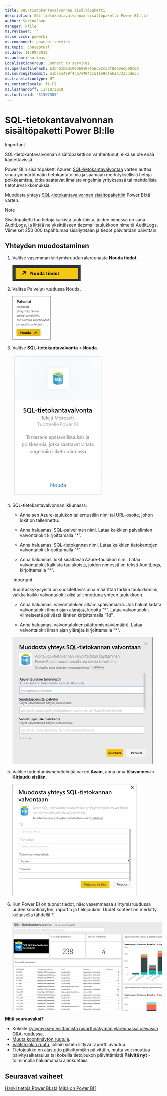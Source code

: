```yaml
---
title: SQL-tietokantavalvonnan sisältöpaketti
description: SQL-tietokantavalvonnan sisältöpaketti Power BI:lle
author: SarinaJoan
manager: kfile
ms.reviewer: ''
ms.service: powerbi
ms.component: powerbi-service
ms.topic: conceptual
ms.date: 11/09/2018
ms.author: sarinas
LocalizationGroup: Connect to services
ms.openlocfilehash: b3b461bedc9eb60607f56c82c5af8de0ed690c06
ms.sourcegitcommit: a1b7ca499f4ca7e90421511e9dfa61a33333de35
ms.translationtype: HT
ms.contentlocale: fi-FI
ms.lasthandoff: 11/10/2018
ms.locfileid: "51507585"
---
```

# <a name="sql-database-auditing-content-pack-for-power-bi"></a>SQL-tietokantavalvonnan sisältöpaketti Power BI:lle

> [!IMPORTANT]
> SQL-tietokantavalvonnan sisältöpaketti on vanhentunut, eikä se ole enää käytettävissä.
 
Power BI:n sisältöpaketti Azuren [SQL-tietokantavalvontaa](/azure/sql-database/sql-database-auditing/) varten auttaa sinua ymmärtämään tietokantatoimia ja saamaan merkityksellisiä tietoja poikkeamista, jotka saattavat ilmaista ongelmia yrityksessä tai mahdollisia tietoturvarikkomuksia. 

Muodosta yhteys [SQL-tietokantavalvonnan sisältöpakettiin](https://app.powerbi.com/getdata/services/sql-db-auditing) Power BI:tä varten.

>[!NOTE]
>Sisältöpaketti tuo tietoja kaikista taulukoista, joiden nimessä on sana AuditLogs, ja liittää ne yksittäiseen tietomallitaulukkoon nimeltä AuditLogs. Viimeiset 250 000 tapahtumaa sisällytetään ja tiedot päivitetään päivittäin.

## <a name="how-to-connect"></a>Yhteyden muodostaminen
1. Valitse vasemman siirtymisruudun alareunasta **Nouda tiedot**.
   
   ![](media/service-connect-to-azure-sql-database-auditing/pbi_getdata.png) 
2. Valitse Palvelut-ruudussa Nouda.
   
   ![](media/service-connect-to-azure-sql-database-auditing/pbi_getservices.png) 
3. Valitse **SQL-tietokantavalvonta** \> **Nouda**.
   
   ![](media/service-connect-to-azure-sql-database-auditing/sqldbaudit.png)
4. SQL-tietokantavalvonnan ikkunassa:
   
   - Anna sen Azure-taulukon tallennustilin nimi tai URL-osoite, johon lokit on tallennettu.
   
   - Anna haluamasi SQL-palvelimen nimi. Lataa kaikkien palvelimien valvontalokit kirjoittamalla ”\*”.
   
   - Anna haluamasi SQL-tietokannan nimi. Lataa kaikkien tietokantojen valvontalokit kirjoittamalla ”\*”.
   
   - Anna haluamasi lokit sisältävän Azure-taulukon nimi. Lataa valvontalokit kaikista taulukoista, joiden nimessä on teksti AuditLogs, kirjoittamalla ”\*”.
   
   >[!IMPORTANT]
   >Suorituskykysyistä on suositeltavaa aina määrittää tarkka taulukkonimi, vaikka kaikki valvontalokit olisi tallennettuna yhteen taulukkoon.
   
   - Anna haluamasi valvontalokien alkamispäivämäärä. Jos haluat ladata valvontalokit ilman ajan alarajaa, kirjoita ”\*”. Lataa valvontalokit viimeisestä päivästä lähtien kirjoittamalla ”1d”.
   
   - Anna haluamasi valvontalokien päättymispäivämäärä. Lataa valvontalokit ilman ajan ylärajaa kirjoittamalla ”\*”.
   
   ![](media/service-connect-to-azure-sql-database-auditing/dbauditing_param.png)
5. Valitse todentamismenetelmää varten **Avain**, anna oma **tiliavaimesi** \> **Kirjaudu sisään**.
   
   ![](media/service-connect-to-azure-sql-database-auditing/pbi_sqlauditing3.png)
6. Kun Power BI on tuonut tiedot, näet vasemmassa siirtymisruudussa uuden koontinäytön, raportin ja tietojoukon. Uudet kohteet on merkitty keltaisella tähdellä \*.
   
   ![](media/service-connect-to-azure-sql-database-auditing/pbi_sqldbauditingnewdash.png)

**Mitä seuraavaksi?**

* Kokeile [kysymyksen esittämistä raporttinäkymän yläreunassa olevassa Q&A-ruudussa](consumer/end-user-q-and-a.md).
* [Muuta koontinäytön ruutuja](service-dashboard-edit-tile.md).
* [Valitse jokin ruutu](consumer/end-user-tiles.md), jolloin siihen liittyvä raportti avautuu.
* Tietojoukko on ajastettu päivittymään päivittäin, mutta voit muuttaa päivitysaikataulua tai kokeilla tietojoukon päivittämistä **Päivitä nyt** -toiminnolla haluamanasi ajankohtana

## <a name="next-steps"></a>Seuraavat vaiheet
[Hanki tietoja Power BI:stä](service-get-data.md)
[Mikä on Power BI?](power-bi-overview.md)
